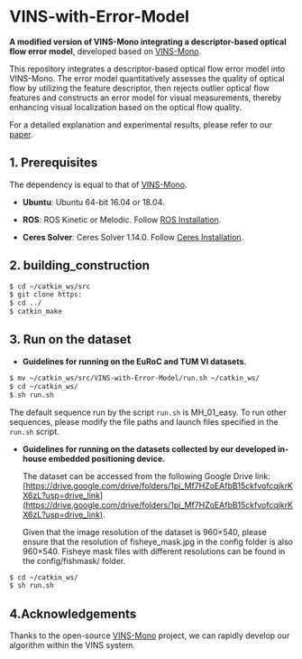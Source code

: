 # VINS-with-Error-Model
**A modified version of VINS-Mono integrating a descriptor-based optical flow error model**, developed based on [VINS-Mono](https://github.com/HKUST-Aerial-Robotics/VINS-Mono).


This repository integrates a descriptor-based optical flow error model into VINS-Mono. The error model quantitatively assesses the quality of optical flow by utilizing the feature descriptor, then rejects outlier optical flow features and constructs an error model for visual measurements, thereby enhancing visual localization based on the optical flow quality.

For a detailed explanation and experimental results, please refer to our [paper].

[paper]: https://

## 1. Prerequisites

The dependency is equal to that of [VINS-Mono](https://github.com/HKUST-Aerial-Robotics/VINS-Mono).

* **Ubuntu**: Ubuntu 64-bit 16.04 or 18.04.  
  
* **ROS**: ROS Kinetic or Melodic. Follow [ROS Installation](http://wiki.ros.org/ROS/Installation).

* **Ceres Solver**: Ceres Solver 1.14.0. Follow [Ceres Installation](http://ceres-solver.org/installation.html).

## 2. building_construction

``` bash
$ cd ~/catkin_ws/src 
$ git clone https:
$ cd ../
$ catkin_make  
```

## 3. Run on the dataset

* **Guidelines for running on the EuRoC and TUM VI datasets.**

``` bash
$ mv ~/catkin_ws/src/VINS-with-Error-Model/run.sh ~/catkin_ws/
$ cd ~/catkin_ws/
$ sh run.sh
```
The default sequence run by the script `run.sh` is MH_01_easy. To run other sequences, please modify the file paths and launch files specified in the `run.sh` script.

* **Guidelines for running on the datasets collected by our developed in-house embedded positioning device.**

  The dataset can be accessed from the following Google Drive link: [https://drive.google.com/drive/folders/1pj_Mf7HZoEAfbB15ckfvofcqjkrKX6zL?usp=drive_link](https://drive.google.com/drive/folders/1pj_Mf7HZoEAfbB15ckfvofcqjkrKX6zL?usp=drive_link).

  Given that the image resolution of the dataset is 960×540, please ensure that the resolution of fisheye_mask.jpg in the config folder is also 960×540. Fisheye mask files with different resolutions can be found in the config/fishmask/ folder.

``` bash
$ cd ~/catkin_ws/
$ sh run.sh 
```

## 4.Acknowledgements

Thanks to the open-source [VINS-Mono](https://github.com/HKUST-Aerial-Robotics/VINS-Mono) project, we can rapidly develop our algorithm within the VINS system.









